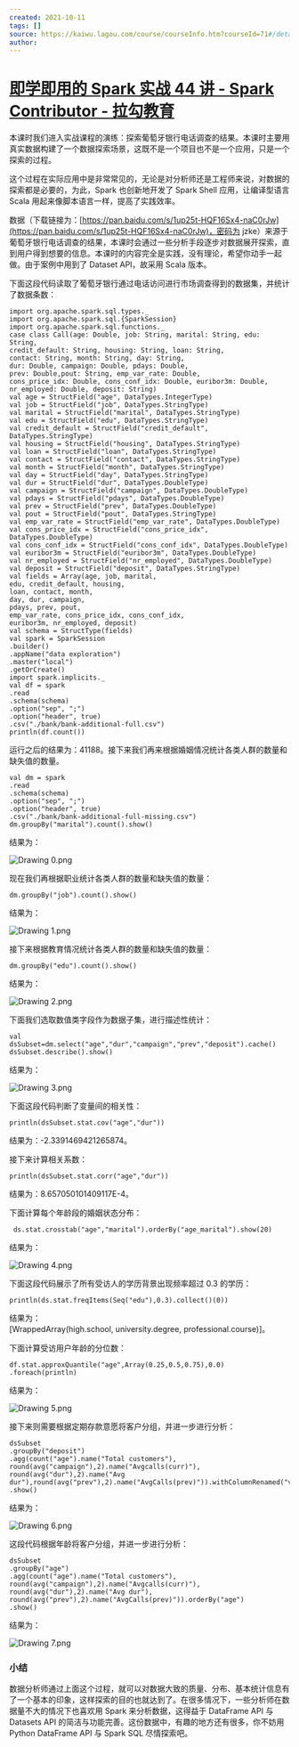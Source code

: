 ```yaml
---
created: 2021-10-11
tags: []
source: https://kaiwu.lagou.com/course/courseInfo.htm?courseId=71#/detail/pc?id=1971
author: 
---
```


# [即学即用的 Spark 实战 44 讲 - Spark Contributor - 拉勾教育](https://kaiwu.lagou.com/course/courseInfo.htm?courseId=71#/detail/pc?id=1971)


本课时我们进入实战课程的演练：探索葡萄牙银行电话调查的结果。本课时主要用真实数据构建了一个数据探索场景，这既不是一个项目也不是一个应用，只是一个探索的过程。

这个过程在实际应用中是非常常见的，无论是对分析师还是工程师来说，对数据的探索都是必要的，为此，Spark 也创新地开发了 Spark Shell 应用，让编译型语言 Scala 用起来像脚本语言一样，提高了实践效率。

数据（下载链接为：[https://pan.baidu.com/s/1up25t-HQF16Sx4-naC0rJw](https://pan.baidu.com/s/1up25t-HQF16Sx4-naC0rJw)，密码为 jzke）来源于葡萄牙银行电话调查的结果，本课时会通过一些分析手段逐步对数据展开探索，直到用户得到想要的信息。本课时的内容完全是实践，没有理论，希望你动手一起做。由于案例中用到了 Dataset API，故采用 Scala 版本。

下面这段代码读取了葡萄牙银行通过电话访问进行市场调查得到的数据集，并统计了数据条数：

```
import org.apache.spark.sql.types._
import org.apache.spark.sql.{SparkSession}
import org.apache.spark.sql.functions._
case class Call(age: Double, job: String, marital: String, edu: String, 
credit_default: String, housing: String, loan: String, 
contact: String, month: String, day: String, 
dur: Double, campaign: Double, pdays: Double, 
prev: Double,pout: String, emp_var_rate: Double, 
cons_price_idx: Double, cons_conf_idx: Double, euribor3m: Double, 
nr_employed: Double, deposit: String)
val age = StructField("age", DataTypes.IntegerType)
val job = StructField("job", DataTypes.StringType)
val marital = StructField("marital", DataTypes.StringType)
val edu = StructField("edu", DataTypes.StringType)
val credit_default = StructField("credit_default", DataTypes.StringType)
val housing = StructField("housing", DataTypes.StringType)
val loan = StructField("loan", DataTypes.StringType)
val contact = StructField("contact", DataTypes.StringType)
val month = StructField("month", DataTypes.StringType)
val day = StructField("day", DataTypes.StringType)
val dur = StructField("dur", DataTypes.DoubleType)
val campaign = StructField("campaign", DataTypes.DoubleType)
val pdays = StructField("pdays", DataTypes.DoubleType)
val prev = StructField("prev", DataTypes.DoubleType)
val pout = StructField("pout", DataTypes.StringType)
val emp_var_rate = StructField("emp_var_rate", DataTypes.DoubleType)
val cons_price_idx = StructField("cons_price_idx", DataTypes.DoubleType)
val cons_conf_idx = StructField("cons_conf_idx", DataTypes.DoubleType)
val euribor3m = StructField("euribor3m", DataTypes.DoubleType)
val nr_employed = StructField("nr_employed", DataTypes.DoubleType)
val deposit = StructField("deposit", DataTypes.StringType)
val fields = Array(age, job, marital, 
edu, credit_default, housing, 
loan, contact, month, 
day, dur, campaign, 
pdays, prev, pout, 
emp_var_rate, cons_price_idx, cons_conf_idx, 
euribor3m, nr_employed, deposit)
val schema = StructType(fields)
val spark = SparkSession
.builder()
.appName("data exploration")
.master("local")
.getOrCreate()
import spark.implicits._
val df = spark
.read
.schema(schema)
.option("sep", ";")
.option("header", true)
.csv("./bank/bank-additional-full.csv")
println(df.count())
```

运行之后的结果为：41188。接下来我们再来根据婚姻情况统计各类人群的数量和缺失值的数量。

```
val dm = spark
.read
.schema(schema)
.option("sep", ";")
.option("header", true)
.csv("./bank/bank-additional-full-missing.csv")
dm.groupBy("marital").count().show()
```

结果为：

![Drawing 0.png](https://s0.lgstatic.com/i/image/M00/1B/C9/CgqCHl7fP0eACZ5pAABAb_pyhCc901.png)

现在我们再根据职业统计各类人群的数量和缺失值的数量：

```
dm.groupBy("job").count().show()
```

结果为：

![Drawing 1.png](https://s0.lgstatic.com/i/image/M00/1B/BE/Ciqc1F7fP1GADeUyAACYePuacpI978.png)

接下来根据教育情况统计各类人群的数量和缺失值的数量：

```
dm.groupBy("edu").count().show()
```

结果为：

![Drawing 2.png](https://s0.lgstatic.com/i/image/M00/1B/BE/Ciqc1F7fP1mAS4AeAAB14vZ5jyI780.png)

下面我们选取数值类字段作为数据子集，进行描述性统计：

```
val dsSubset=dm.select("age","dur","campaign","prev","deposit").cache()
dsSubset.describe().show()
```

结果为：

![Drawing 3.png](https://s0.lgstatic.com/i/image/M00/1B/BE/Ciqc1F7fP2KAQ13MAACaLdyyyCM693.png)

下面这段代码判断了变量间的相关性：

```
println(dsSubset.stat.cov("age","dur"))
```

结果为：-2.3391469421265874。

接下来计算相关系数：

```
println(dsSubset.stat.corr("age","dur"))
```

结果为：8.657050101409117E-4。

下面计算每个年龄段的婚姻状态分布：

```
 ds.stat.crosstab("age","marital").orderBy("age_marital").show(20)
```

结果为：

![Drawing 4.png](https://s0.lgstatic.com/i/image/M00/1B/C9/CgqCHl7fP2uADq6rAADP-qyhVGc851.png)

下面这段代码展示了所有受访人的学历背景出现频率超过 0.3 的学历：

```
println(ds.stat.freqItems(Seq("edu"),0.3).collect()(0))
```

结果为：  
\[WrappedArray(high.school, university.degree, professional.course)\]。

下面计算受访用户年龄的分位数：

```
df.stat.approxQuantile("age",Array(0.25,0.5,0.75),0.0)
.foreach(println)
```

结果为：

![Drawing 5.png](https://s0.lgstatic.com/i/image/M00/1B/C9/CgqCHl7fP3OALu9-AAAHMrnBXYU267.png)

接下来则需要根据定期存款意愿将客户分组，并进一步进行分析：

```
dsSubset
.groupBy("deposit")
.agg(count("age").name("Total customers"),
round(avg("campaign"),2).name("Avgcalls(curr)"),
round(avg("dur"),2).name("Avg dur"),round(avg("prev"),2).name("AvgCalls(prev)")).withColumnRenamed("value","TDSubscribed?")
.show()
```

结果为：

![Drawing 6.png](https://s0.lgstatic.com/i/image/M00/1B/CA/CgqCHl7fP3uAAtbMAAB1XvA5LG4689.png)

这段代码根据年龄将客户分组，并进一步进行分析：

```
dsSubset
.groupBy("age")
.agg(count("age").name("Total customers"),
round(avg("campaign"),2).name("Avgcalls(curr)"),
round(avg("dur"),2).name("Avg dur"),
round(avg("prev"),2).name("AvgCalls(prev)")).orderBy("age")
.show()
```

结果为：

![Drawing 7.png](https://s0.lgstatic.com/i/image/M00/1B/BE/Ciqc1F7fP5KAJxseAAGtpeiBSns139.png)

### 小结

数据分析师通过上面这个过程，就可以对数据大致的质量、分布、基本统计信息有了一个基本的印象，这样探索的目的也就达到了。在很多情况下，一些分析师在数据量不大的情况下也喜欢用 Spark 来分析数据，这得益于 DataFrame API 与 Datasets API 的简洁与功能完善。这份数据中，有趣的地方还有很多，你不妨用 Python DataFrame API 与 Spark SQL 尽情探索吧。
